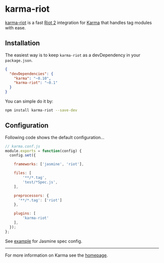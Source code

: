 # karma-riot



[karma-riot](https://github.com/TeeKz/karma-riot) is a fast [Riot 2](https://muut.com/riotjs/) integration for [Karma](https://karma-runner.github.io) that handles tag modules with ease.


## Installation

The easiest way is to keep `karma-riot` as a devDependency in your `package.json`.
```json
{
  "devDependencies": {
    "karma": "~0.10",
    "karma-riot": "~0.1"
  }
}
```

You can simple do it by:
```bash
npm install karma-riot --save-dev
```

## Configuration
Following code shows the default configuration...
```js
// karma.conf.js
module.exports = function(config) {
  config.set({

    frameworks: ['jasmine', 'riot'],

    files: [
        '**/*.tag',
        'test/*Spec.js',
    ],

    preprocessors: {
      '**/*.tag': ['riot']
    },

    plugins: [
        'karma-riot'
    ],
  });
};
```

See [example](https://github.com/TeeKz/karma-riot/tree/master/example) for Jasmine spec config.



----

For more information on Karma see the [homepage].


[homepage]: http://karma-runner.github.com